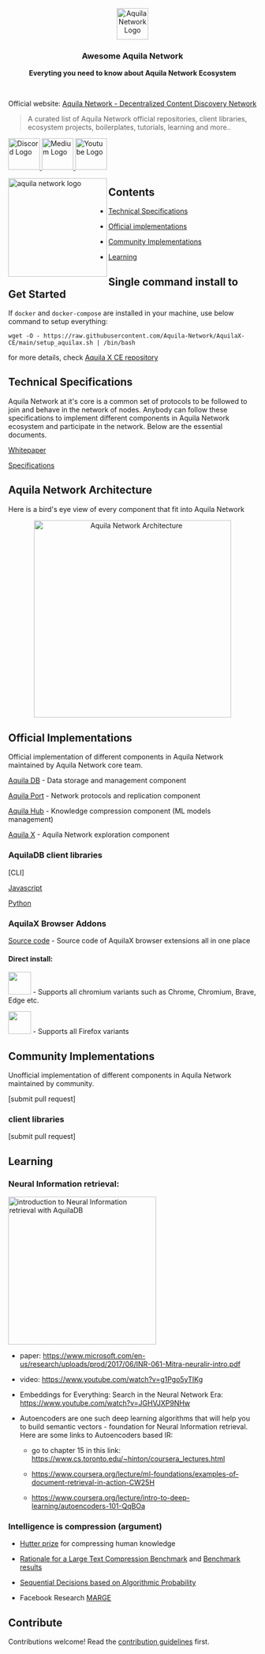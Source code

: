 <div align="center">
  <a href="https://aquila.network">
    <img
      src="https://user-images.githubusercontent.com/19545678/133918727-5a37c6be-676f-427b-8c86-dd50f58d1287.png"
      alt="Aquila Network Logo"
      height="64"
    />
  </a>
  <br />
  <p>
    <h3>
      <b>
        Awesome Aquila Network
      </b>
    </h3>
  </p>
  <p>
    <b>
      Everyting you need to know about Aquila Network Ecosystem
    </b>
  </p>
  <br/>
</div>

Official website: [Aquila Network - Decentralized Content Discovery Network](https://aquila.network)

> A curated list of Aquila Network official repositories, client libraries, ecosystem projects, boilerplates, tutorials, learning and more..

<a href="https://discord.gg/5YP7zHS">
    <img
      src="https://user-images.githubusercontent.com/19545678/138563272-dbc42314-df34-4063-9994-615319485e5a.png"
      alt="Discord Logo"
      height="64"
    />
  </a>
  <a href="https://medium.com/a-mma">
    <img
      src="https://user-images.githubusercontent.com/19545678/138563265-79686a2c-1ecc-48e1-be7d-9bda57a7249d.png"
      alt="Medium Logo"
      height="64"
    />
  </a>
  <a href="https://www.youtube.com/channel/UCcghHPcdlh0V5TdQfLHjhOA">
    <img
      src="https://user-images.githubusercontent.com/19545678/138563183-de21e1d8-c6be-40b9-8b13-17f2ff773ef8.png"
      alt="Youtube Logo"
      height="64"
    />
  </a>

<a href="url"><img src="https://user-images.githubusercontent.com/19545678/105740069-d0d33800-5f5e-11eb-8475-6baf406b3b5d.gif" alt="aquila network logo" align="left" height="200" width="200" ></a>

## Contents

- [Technical Specifications](#technical-specifications)

- [Official implementations](#official-implementations)

- [Community Implementations](#community-implementations)

- [Learning](#learning)

## Single command install to Get Started
If `docker` and `docker-compose` are installed in your machine, use below command to setup everything:
```
wget -O - https://raw.githubusercontent.com/Aquila-Network/AquilaX-CE/main/setup_aquilax.sh | /bin/bash
```
for more details, check [Aquila X CE repository](https://github.com/Aquila-Network/AquilaX-CE#install)

## Technical Specifications

Aquila Network at it's core is a common set of protocols to be followed to join and behave in the network of nodes. Anybody can follow these specifications to implement different components in Aquila Network ecosystem and participate in the network. Below are the essential documents.

[Whitepaper](https://github.com/Aquila-Network/whitepaper)

[Specifications](https://github.com/Aquila-Network/specs)

## Aquila Network Architecture

Here is a bird's eye view of every component that fit into Aquila Network
<div align="center">
  <img
    src="https://user-images.githubusercontent.com/19545678/133918441-d76d0894-7962-4f68-be17-d028cc2a6d3d.png"
    alt="Aquila Network Architecture"
    height="400"
  />
 <br/>
</div>

## Official Implementations

Official implementation of different components in Aquila Network maintained by Aquila Network core team.

[Aquila DB](https://github.com/Aquila-Network/AquilaDB) - Data storage and management component

[Aquila Port](https://github.com/Aquila-Network/AquilaPort) - Network protocols and replication component

[Aquila Hub](https://github.com/Aquila-Network/AquilaHub) - Knowledge compression component (ML models management)

[Aquila X](https://github.com/Aquila-Network/AquilaX-CE) - Aquila Network exploration component

### AquilaDB client libraries

[CLI]

[Javascript](https://github.com/Aquila-Network/AquilaJS)

[Python](https://github.com/Aquila-Network/AquilaPy)

### AquilaX Browser Addons
[Source code](https://github.com/Aquila-Network/AquilaX-browser-extension) - Source code of AquilaX browser extensions all in one place
#### Direct install:
[<img height=46px src="https://user-images.githubusercontent.com/68724239/111738541-92476300-88a7-11eb-8444-3f2baa515b9c.png"/>](https://chrome.google.com/webstore/detail/aquila-x/albdahjdcmldbcpjmbnbcbckgndaibnk) - Supports all chromium variants such as Chrome, Chromium, Brave, Edge etc.


[<img height=46px src="https://user-images.githubusercontent.com/19545678/137582002-85df2d6f-2ad5-43ca-a673-04f4925b8c41.png"/>](https://addons.mozilla.org/en-US/firefox/addon/aquilax/) - Supports all Firefox variants



## Community Implementations

Unofficial implementation of different components in Aquila Network maintained by community.

[submit pull request]

### client libraries

[submit pull request]




## Learning

### Neural Information retrieval:

[<img alt="introduction to Neural Information retrieval with AquilaDB" src="http://img.youtube.com/vi/-VYpjpLXU5Q/0.jpg" width="300" />](http://www.youtube.com/watch?v=-VYpjpLXU5Q)

* paper: https://www.microsoft.com/en-us/research/uploads/prod/2017/06/INR-061-Mitra-neuralir-intro.pdf

* video: https://www.youtube.com/watch?v=g1Pgo5yTIKg

* Embeddings for Everything: Search in the Neural Network Era: https://www.youtube.com/watch?v=JGHVJXP9NHw
* Autoencoders are one such deep learning algorithms that will help you to build semantic vectors - foundation for Neural Information retrieval. Here are some links to Autoencoders based IR:
  * go to chapter 15 in this link: https://www.cs.toronto.edu/~hinton/coursera_lectures.html
  
  * https://www.coursera.org/lecture/ml-foundations/examples-of-document-retrieval-in-action-CW25H
  
  * https://www.coursera.org/lecture/intro-to-deep-learning/autoencoders-101-QqBOa
  
### Intelligence is compression (argument)

- [Hutter prize](http://prize.hutter1.net/) for compressing human knowledge

- [Rationale for a Large Text Compression Benchmark](http://mattmahoney.net/dc/rationale.html) and [Benchmark results](http://mattmahoney.net/dc/text.html)
- [Sequential Decisions based on Algorithmic Probability](http://www.hutter1.net/ai/uaibook.htm)
- Facebook Research [MARGE](https://arxiv.org/pdf/2006.15020.pdf)


## Contribute

Contributions welcome! Read the [contribution guidelines](contributing.md) first.
